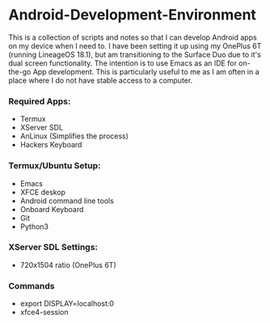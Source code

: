 # Android-Development-Environment
This is a collection of scripts and notes so that I can develop Android apps on my device when I need to. I have been setting it up using my OnePlus 6T (running LineageOS 18.1), but am transitioning to the Surface Duo due to it's dual screen functionality. The intention is to use Emacs as an IDE for on-the-go App development. This is particularly useful to me as I am often in a place where I do not have stable access to a computer. 

### Required Apps:
* Termux
* XServer SDL
* AnLinux (Simplifies the process)
* Hackers Keyboard

### Termux/Ubuntu Setup:
* Emacs
* XFCE deskop
* Android command line tools
* Onboard Keyboard
* Git
* Python3

### XServer SDL Settings:
* 720x1504 ratio (OnePlus 6T)

### Commands
* export DISPLAY=localhost:0
* xfce4-session
